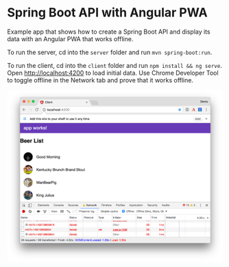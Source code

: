 # Spring Boot API with Angular PWA
 
Example app that shows how to create a Spring Boot API and display its data with an Angular PWA that works offline.

To run the server, cd into the `server` folder and run `mvn spring-boot:run`.

To run the client, cd into the `client` folder and run `npm install && ng serve`. Open <http://localhost:4200> to load initial data. Use Chrome Developer Tool to toggle offline in the Network tab and prove that it works offline.

![Offline baby!](static/offline-works.png)
